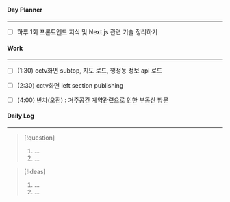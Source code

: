 
#### Day Planner
---
- [ ] 하루 1회 프론트엔드 지식 및 Next.js 관련 기술 정리하기


#### Work
---
- [ ] (1:30) cctv화면 subtop, 지도 로드, 행정동 정보 api 로드
- [ ] (2:30) cctv화면 left section publishing
- [ ] (4:00) 반차(오전) : 거주공간 계약관련으로 인한 부동산 방문 


#### Daily Log
---
> [!question]
> 1. ...
> 2. ...

> [!Ideas]
> 1. ...
> 2. ...



